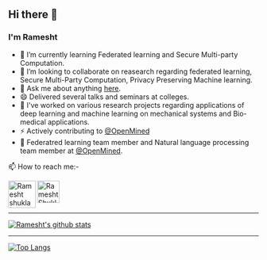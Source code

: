 ## Hi there 👋


### I'm Ramesht


- 🔭 I’m currently learning Federated learning and Secure Multi-party Computation.
- 👯 I’m looking to collaborate on reasearch regarding federated learning, Secure Multi-Party Computation, Privacy Preserving Machine learning.
- 💬 Ask me about anything [here](https://github.com/ramesht007/ramesht007/issues/1).
- 😄 Delivered several talks and seminars at colleges.
- 🌱 I've worked on various research projects regarding applications of deep learning and machine learning on mechanical systems and Bio-medical applications.
- ⚡ Actively contributing to [@OpenMined](https://github.com/OpenMined)
- 🌱 Federatred learning team member and Natural language processing team member at [@OpenMined](https://github.com/OpenMined).


📫 How to reach me:- 

<a href="https://www.linkedin.com/in/ramesht-3704">
  <img align="left" alt="Ramesht shukla | Linkedin" width="55px" src="https://raw.githubusercontent.com/ramesht007/ramesht007/master/assets/linkedIN.svg" />
</a>
<a href="https://twitter.com/rameshtshukla">
  <img align="left" alt="Ramesht Shukla | twitter" width="45px" src="https://raw.githubusercontent.com/ramesht007/ramesht007/master/assets/twitter.svg" />
</a>

<br />
<br />
<br />

---

[![Ramesht's github stats](https://github-readme-stats.vercel.app/api?username=ramesht007&count_private=true&show_icons=true&hide_border=true)](https://github.com/anuraghazra/github-readme-stats)

---

[![Top Langs](https://github-readme-stats.vercel.app/api/top-langs/?username=ramesht007&layout=compact&hide_border=true)](https://github.com/anuraghazra/github-readme-stats)



<!-- 🌱 I’m currently learning ...- 👯 I’m looking to collaborate on ...- 🤔 I’m looking for help with ...-->

